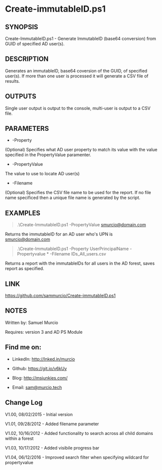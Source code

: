 # Create-immutableID.ps1

## SYNOPSIS

Create-ImmutableID.ps1 - Generate ImmutableID (base64 conversion) from GUID of specified AD user(s). 

## DESCRIPTION 

Generates an immutableID, base64 coversion of the GUID, of specified user(s). If more than one user is processed
it will generate a CSV file of results.  

## OUTPUTS

Single user output is output to the console, multi-user is output to a CSV file.

## PARAMETERS

- -Property

(Optional) Specifies what AD user property to match its value with the value specified in the PropertyValue paramenter.

- -PropertyValue

The value to use to locate AD user(s)

- -Filename

(Optional) Specifies the CSV file name to be used for the report.
If no file name specificed then a unique file name is generated by the script.

## EXAMPLES

> .\Create-ImmutableID.ps1 -PropertyValue smurcio@domain.com

Returns the immutableID for an AD user who's UPN is smurcio@domain.com

> .\Create-ImmutableID.ps1 -Property UserPrincipalName -Propertyvalue * -Filename IDs_All_users.csv

Returns a report with the immutableIDs for all users in the AD forest, saves report as specified.

## LINK

https://github.com/sammurcio/Create-immutableID.ps1

## NOTES

Written by: Samuel Murcio

Requires: version 3 and AD PS Module

## Find me on:

* LinkedIn:	http://lnked.in/murcio

* Github:	https://git.io/v6kUy

* Blog:	http://msjunkies.com/

* Email:	sam@murcio.tech

## Change Log

V1.00, 08/02/2015 - Initial version

V1.01, 09/28/2012 - Added filename parameter

V1.02, 10/16/2012 - Added functionality to search across all child domains within a forest

V1.03, 10/17/2012 - Added visibile progress bar

V1.04, 06/12/2016 - Improved search filter when specifying wildcard for propertyvalue
